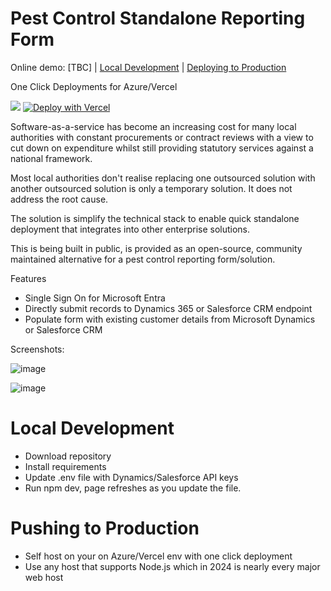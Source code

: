 # Pest Control Standalone Reporting Form

Online demo: [TBC] | [Local Development](https://github.com/Veeeetzzzz/pest-control-standalone-reporting-form/tree/main?tab=readme-ov-file#local-development) | [Deploying to Production](https://github.com/Veeeetzzzz/pest-control-standalone-reporting-form/tree/main?tab=readme-ov-file#pushing-to-production)

One Click Deployments for Azure/Vercel

<img src="https://aka.ms/deploytoazurebutton"/>  [![Deploy with Vercel](https://vercel.com/button)](https://vercel.com/new/clone?repository-url=https://github.com/Veeeetzzzz/pest-control-standalone-reporting-form)

Software-as-a-service has become an increasing cost for many local authorities with constant procurements or contract reviews with a view to cut down on expenditure whilst still providing statutory services against a national framework.

Most local authorities don't realise replacing one outsourced solution with another outsourced solution is only a temporary solution. It does not address the root cause.

The solution is simplify the technical stack to enable quick standalone deployment that integrates into other enterprise solutions.

This is being built in public, is provided as an open-source, community maintained alternative for a pest control reporting form/solution.

Features

- Single Sign On for Microsoft Entra
- Directly submit records to Dynamics 365 or Salesforce CRM endpoint
- Populate form with existing customer details from Microsoft Dynamics or Salesforce CRM

Screenshots:

![image](https://github.com/user-attachments/assets/06035e57-bd2a-4229-a521-a56bf62bbc39)

![image](https://github.com/user-attachments/assets/0bcf0878-c2d1-42f4-b353-e12fa36bea12)

# Local Development

- Download repository
- Install requirements
- Update .env file with Dynamics/Salesforce API keys
- Run npm dev, page refreshes as you update the file.

# Pushing to Production

- Self host on your on Azure/Vercel env with one click deployment
- Use any host that supports Node.js which in 2024 is nearly every major web host
